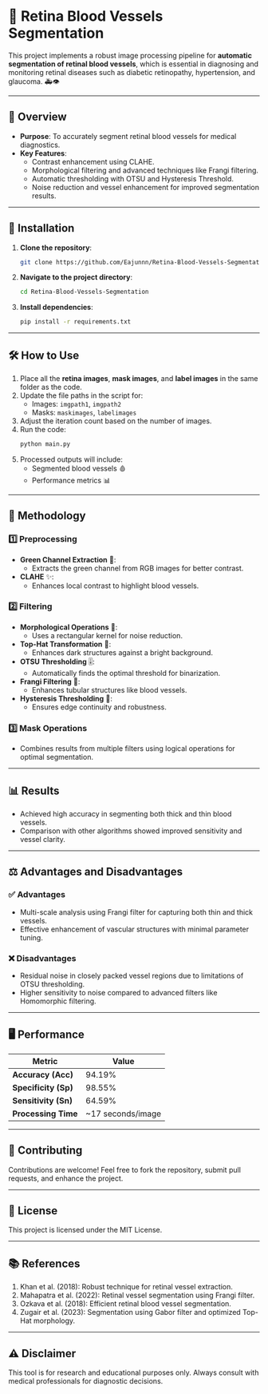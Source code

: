 
# 🧠 Retina Blood Vessels Segmentation

This project implements a robust image processing pipeline for **automatic segmentation of retinal blood vessels**, which is essential in diagnosing and monitoring retinal diseases such as diabetic retinopathy, hypertension, and glaucoma. 🚑👁️

---

## 📜 Overview

- **Purpose**: To accurately segment retinal blood vessels for medical diagnostics.
- **Key Features**:
  - Contrast enhancement using CLAHE.
  - Morphological filtering and advanced techniques like Frangi filtering.
  - Automatic thresholding with OTSU and Hysteresis Threshold.
  - Noise reduction and vessel enhancement for improved segmentation results.

---

## 🚀 Installation

1. **Clone the repository**:
   ```bash
   git clone https://github.com/Eajunnn/Retina-Blood-Vessels-Segmentation.git
   ```

2. **Navigate to the project directory**:
   ```bash
   cd Retina-Blood-Vessels-Segmentation
   ```

3. **Install dependencies**:
   ```bash
   pip install -r requirements.txt
   ```

---

## 🛠️ How to Use

1. Place all the **retina images**, **mask images**, and **label images** in the same folder as the code.
2. Update the file paths in the script for:
   - Images: `imgpath1`, `imgpath2`
   - Masks: `maskimages`, `labelimages`
3. Adjust the iteration count based on the number of images.
4. Run the code:
   ```bash
   python main.py
   ```
5. Processed outputs will include:
   - Segmented blood vessels 🩸
   - Performance metrics 📊

---

## 📖 Methodology

### 1️⃣ Preprocessing
- **Green Channel Extraction** 🌿: 
  - Extracts the green channel from RGB images for better contrast.
- **CLAHE** ✨:
  - Enhances local contrast to highlight blood vessels.

### 2️⃣ Filtering
- **Morphological Operations** 🔲:
  - Uses a rectangular kernel for noise reduction.
- **Top-Hat Transformation** 🖤:
  - Enhances dark structures against a bright background.
- **OTSU Thresholding** 🎚️:
  - Automatically finds the optimal threshold for binarization.
- **Frangi Filtering** 🔬:
  - Enhances tubular structures like blood vessels.
- **Hysteresis Thresholding** 🔗:
  - Ensures edge continuity and robustness.

### 3️⃣ Mask Operations
- Combines results from multiple filters using logical operations for optimal segmentation.

---

## 📊 Results

- Achieved high accuracy in segmenting both thick and thin blood vessels.
- Comparison with other algorithms showed improved sensitivity and vessel clarity.

---

## ⚖️ Advantages and Disadvantages

### ✅ Advantages
- Multi-scale analysis using Frangi filter for capturing both thin and thick vessels.
- Effective enhancement of vascular structures with minimal parameter tuning.

### ❌ Disadvantages
- Residual noise in closely packed vessel regions due to limitations of OTSU thresholding.
- Higher sensitivity to noise compared to advanced filters like Homomorphic filtering.

---

## 🖥️ Performance

| Metric            | Value          |
|--------------------|----------------|
| **Accuracy (Acc)** | 94.19%         |
| **Specificity (Sp)** | 98.55%        |
| **Sensitivity (Sn)** | 64.59%        |
| **Processing Time** | ~17 seconds/image |

---

## 🤝 Contributing

Contributions are welcome! Feel free to fork the repository, submit pull requests, and enhance the project.

---

## 📜 License

This project is licensed under the MIT License.

---

## 📚 References

1. Khan et al. (2018): Robust technique for retinal vessel extraction.
2. Mahapatra et al. (2022): Retinal vessel segmentation using Frangi filter.
3. Ozkava et al. (2018): Efficient retinal blood vessel segmentation.
4. Zugair et al. (2023): Segmentation using Gabor filter and optimized Top-Hat morphology.

---

## ⚠️ Disclaimer

This tool is for research and educational purposes only. Always consult with medical professionals for diagnostic decisions.
